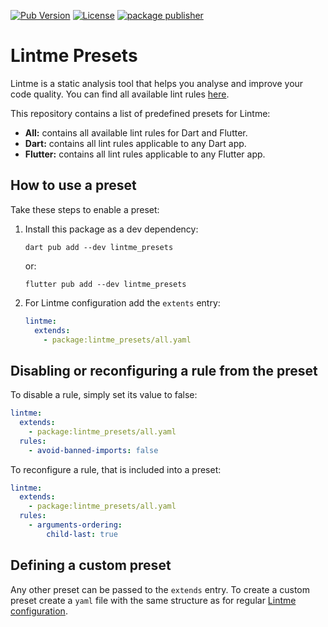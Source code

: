 [![Pub Version](https://img.shields.io/pub/v/lintme_presets?logo=dart&logoColor=white)](https://pub.dev/packages/lintme_presets/)
[![License](https://img.shields.io/github/license/CQLabs/lintme-presets)](https://github.com/CQLabs/lintme-presets/blob/main/LICENSE)
[![package publisher](https://img.shields.io/pub/publisher/lintme.svg)](https://pub.dev/packages/lintme/publisher)

# Lintme Presets

Lintme is a static analysis tool that helps you analyse and improve your code quality. You can find all available lint rules [here](https://lintme.dev/docs/rules).

This repository contains a list of predefined presets for Lintme:

- **All:** contains all available lint rules for Dart and Flutter.
- **Dart:** contains all lint rules applicable to any Dart app.
- **Flutter:** contains all lint rules applicable to any Flutter app.

## How to use a preset

Take these steps to enable a preset:

1. Install this package as a dev dependency:

   ```terminal
   dart pub add --dev lintme_presets
   ```

   or:

   ```terminal
   flutter pub add --dev lintme_presets
   ```

2. For Lintme configuration add the `extents` entry:

   ```yaml
   lintme:
     extends:
       - package:lintme_presets/all.yaml
   ```

## Disabling or reconfiguring a rule from the preset

To disable a rule, simply set its value to false:

```yaml
lintme:
  extends:
    - package:lintme_presets/all.yaml
  rules:
    - avoid-banned-imports: false
```

To reconfigure a rule, that is included into a preset:

```yaml
lintme:
  extends:
    - package:lintme_presets/all.yaml
  rules:
    - arguments-ordering:
        child-last: true
```

## Defining a custom preset

Any other preset can be passed to the `extends` entry. To create a custom preset create a `yaml` file with the same structure as for regular [Lintme configuration](https://lintme.dev/docs/getting-started/configuration).
